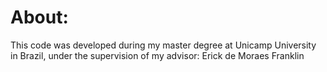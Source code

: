 # About: 

This code was developed during my master degree at Unicamp University in Brazil, under the supervision of my advisor: Erick de Moraes Franklin
